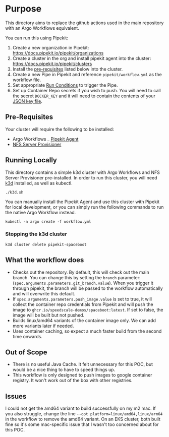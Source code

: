 # Purpose

This directory aims to replace the github actions used in the main repository with an Argo Workflows equivalent.

You can run this using Pipekit:

1. Create a new organization in Pipekit: https://docs.pipekit.io/pipekit/organizations
2. Create a cluster in the org and install pipekit agent into the cluster: https://docs.pipekit.io/pipekit/clusters
3. Install the [pre-requisites](#pre-requisites) listed below into the cluster.
4. Create a new Pipe in Pipekit and reference `pipekit/workflow.yml` as the workflow file.
5. Set appropriate [Run Conditions](https://docs.pipekit.io/pipekit/pipes/managing-pipes/run-conditions) to trigger the Pipe.
6. Set up Container Repo secrets if you wish to push. You will need to call the secret `DOCKER_KEY` and it will need to contain the contents of your [JSON key file](https://cloud.google.com/container-registry/docs/advanced-authentication#json-key).

## Pre-Requisites
Your cluster will require the following to be installed:

- Argo Workflows
_ [Pipekit Agent](https://docs.pipekit.io/pipekit-agent/helm-chart)
- [NFS Server Provisioner](https://github.com/kubernetes-sigs/nfs-ganesha-server-and-external-provisioner)

## Running Locally
This directory contains a simple k3d cluster with Argo Workflows and NFS Server Provisioner pre-installed. In order to run this cluster, you will need [k3d](https://k3d.io/) installed, as well as kubectl.

`./k3d.sh`

You can manually install the Pipekit Agent and use this cluster with Pipekit for local development, or you can simply run the following commands to run the native Argo Workflow instead.

`kubectl -n argo create -f workflow.yml`

### Stopping the k3d cluster
`k3d cluster delete pipekit-spaceboot`


## What the workflow does

- Checks out the repository. By default, this will check out the main branch. You can change this by setting the `branch` parameter: (`spec.arguments.parameters.git_branch.value`). When you trigger it through pipekit, the branch will be passed to the workflow automatically and will overwrite this default.
- If `spec.arguments.parameters.push_image.value` is set to true, it will collect the container repo credentials from Pipekit and will push the image to `ghcr.io/speedscale-demos/spaceboot:latest`. If set to false, the image will be built but not pushed.
- Builds linux/amd64 variants of the container image only. We can add more variants later if needed.
- Uses container caching, so expect a much faster build from the second time onwards.


## Out of Scope
- There is no useful Java Cache. It felt unnecessary for this POC, but would be a nice thing to have to speed things up.
- This workflow is only designed to push images to google container registry. It won't work out of the box with other registries.


## Issues
I could not get the amd64 variant to build successfully on my m2 mac. If you also struggle, change the line `--opt platform=linux/amd64,linux/arm64 ` in the workflow to remove the amd64 variant. On an EKS cluster, both built fine so it's some mac-specific issue that I wasn't too concerned about for this POC.
